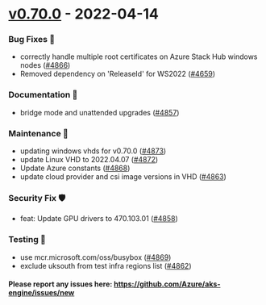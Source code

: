 
<a name="v0.70.0"></a>
# [v0.70.0] - 2022-04-14
### Bug Fixes 🐞
- correctly handle multiple root certificates on Azure Stack Hub windows nodes ([#4866](https://github.com/Azure/aks-engine/issues/4866))
- Removed dependency on 'ReleaseId' for WS2022 ([#4659](https://github.com/Azure/aks-engine/issues/4659))

### Documentation 📘
- bridge mode and unattended upgrades ([#4857](https://github.com/Azure/aks-engine/issues/4857))

### Maintenance 🔧
- updating windows vhds for v0.70.0 ([#4873](https://github.com/Azure/aks-engine/issues/4873))
- update Linux VHD to 2022.04.07 ([#4872](https://github.com/Azure/aks-engine/issues/4872))
- Update Azure constants ([#4868](https://github.com/Azure/aks-engine/issues/4868))
- update cloud provider and csi image versions in VHD ([#4863](https://github.com/Azure/aks-engine/issues/4863))

### Security Fix 🛡️
- feat: Update GPU drivers to 470.103.01 ([#4858](https://github.com/Azure/aks-engine/issues/4858))

### Testing 💚
- use mcr.microsoft.com/oss/busybox ([#4869](https://github.com/Azure/aks-engine/issues/4869))
- exclude uksouth from test infra regions list ([#4862](https://github.com/Azure/aks-engine/issues/4862))

#### Please report any issues here: https://github.com/Azure/aks-engine/issues/new
[Unreleased]: https://github.com/Azure/aks-engine/compare/v0.70.0...HEAD
[v0.70.0]: https://github.com/Azure/aks-engine/compare/v0.69.0...v0.70.0
